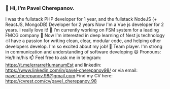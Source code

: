 ### 👋 Hi, I’m Pavel Cherepanov.
I was the fullstack PHP developer for 1 year, and the fullstack NodeJS (+ ReactJS, MongoDB) Developer for 2 years
Now I'm a Vue js developer for 2 years. I really love it!
🔭 I’m currently working on FSM system for a leading FMCG company
👀 Now I’m interested in deep learning of Nest js technology 
🔥I have a passion for writing clean, clear, modular code, and helping other developers develop. I'm so excited about my job!
🤝 Team player. I'm strong in communication and understanding of software developing
😄 Pronouns: He/him/his
📫 Feel free to ask me in telegram: https://t.me/errarreHumanumEst and linkedin: https://www.linkedin.com/in/pavel-cherepanov98/ or via email: pavel.cherepanov.98@gmail.com
Find my CV here: https://cvrest.com/cv/pavel_cherepanov_98

